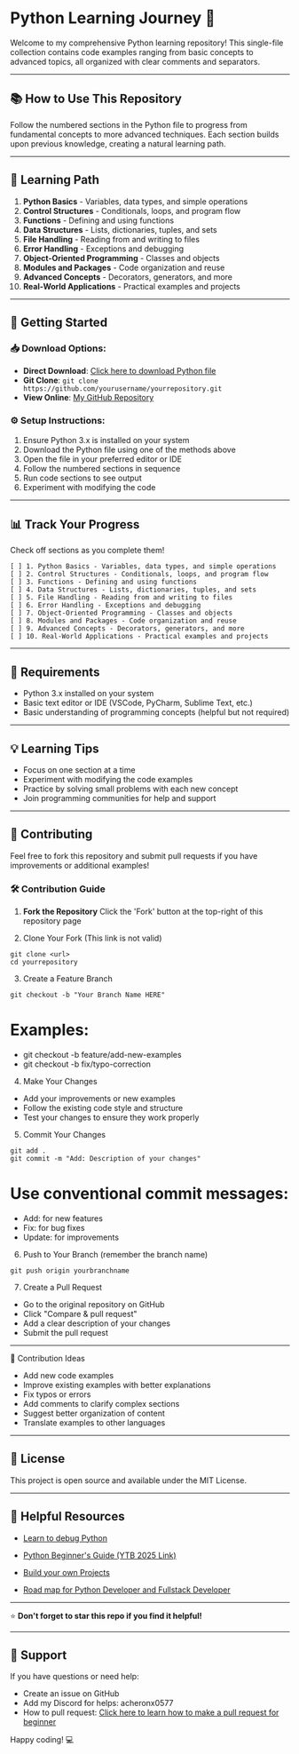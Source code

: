 # Python Learning Journey 🐍
Welcome to my comprehensive Python learning repository! This single-file collection contains code examples ranging from basic concepts to advanced topics, all organized with clear comments and separators.

---

## 📚 How to Use This Repository

Follow the numbered sections in the Python file to progress from fundamental concepts to more advanced techniques. Each section builds upon previous knowledge, creating a natural learning path.

---

## 🚀 Learning Path

1. **Python Basics** - Variables, data types, and simple operations
2. **Control Structures** - Conditionals, loops, and program flow
3. **Functions** - Defining and using functions
4. **Data Structures** - Lists, dictionaries, tuples, and sets
5. **File Handling** - Reading from and writing to files
6. **Error Handling** - Exceptions and debugging
7. **Object-Oriented Programming** - Classes and objects
8. **Modules and Packages** - Code organization and reuse
9. **Advanced Concepts** - Decorators, generators, and more
10. **Real-World Applications** - Practical examples and projects

---

## 🎯 Getting Started

### 📥 Download Options:
- **Direct Download**: [Click here to download Python file](https://www.python.org/downloads)
- **Git Clone**: `git clone https://github.com/yourusername/yourrepository.git`
- **View Online**: [My GitHub Repository](https://github.com/acheronx0577?tab=repositories)

### ⚙️ Setup Instructions:
1. Ensure Python 3.x is installed on your system
2. Download the Python file using one of the methods above
3. Open the file in your preferred editor or IDE
4. Follow the numbered sections in sequence
5. Run code sections to see output
6. Experiment with modifying the code

---

## 📊 Track Your Progress

Check off sections as you complete them!
```
[ ] 1. Python Basics - Variables, data types, and simple operations
[ ] 2. Control Structures - Conditionals, loops, and program flow  
[ ] 3. Functions - Defining and using functions
[ ] 4. Data Structures - Lists, dictionaries, tuples, and sets
[ ] 5. File Handling - Reading from and writing to files
[ ] 6. Error Handling - Exceptions and debugging
[ ] 7. Object-Oriented Programming - Classes and objects
[ ] 8. Modules and Packages - Code organization and reuse
[ ] 9. Advanced Concepts - Decorators, generators, and more
[ ] 10. Real-World Applications - Practical examples and projects
```
---

## 🔧 Requirements

- Python 3.x installed on your system
- Basic text editor or IDE (VSCode, PyCharm, Sublime Text, etc.)
- Basic understanding of programming concepts (helpful but not required)

---

## 💡 Learning Tips

- Focus on one section at a time
- Experiment with modifying the code examples
- Practice by solving small problems with each new concept
- Join programming communities for help and support

---

## 🤝 Contributing

Feel free to fork this repository and submit pull requests if you have improvements or additional examples!

### 🛠️ Contribution Guide

1. **Fork the Repository**
   Click the 'Fork' button at the top-right of this repository page

2. Clone Your Fork (This link is not valid)
```
git clone <url> 
cd yourrepository
```
3. Create a Feature Branch
```
git checkout -b "Your Branch Name HERE"
```
# Examples:
- git checkout -b feature/add-new-examples
- git checkout -b fix/typo-correction

4. Make Your Changes

- Add your improvements or new examples
- Follow the existing code style and structure
- Test your changes to ensure they work properly

5. Commit Your Changes
```
git add .
git commit -m "Add: Description of your changes"
```
# Use conventional commit messages:
- Add: for new features
- Fix: for bug fixes
- Update: for improvements

6. Push to Your Branch (remember the branch name)
```
git push origin yourbranchname
```

7. Create a Pull Request
- Go to the original repository on GitHub
- Click "Compare & pull request"
- Add a clear description of your changes
- Submit the pull request

---
📝 Contribution Ideas

- Add new code examples
- Improve existing examples with better explanations
- Fix typos or errors
- Add comments to clarify complex sections
- Suggest better organization of content
- Translate examples to other languages
---

## 📄 License

This project is open source and available under the MIT License.

---

## 🔗 Helpful Resources

- [Learn to debug Python](https://pythontutor.com)
  
- [Python Beginner's Guide (YTB 2025 Link)](https://www.youtube.com/watch?v=K5KVEU3aaeQ)
  
- [Build your own Projects](https://github.com/codecrafters-io/build-your-own-x)
  
- [Road map for Python Developer and Fullstack Developer](https://roadmap.sh/python)

---

⭐ **Don't forget to star this repo if you find it helpful!**

---

## 💬 Support

If you have questions or need help:
- Create an issue on GitHub
- Add my Discord for helps: acheronx0577
- How to pull request: [Click here to learn how to make a pull request for beginner](https://www.youtube.com/watch?v=6EQN0gJL7y8)

Happy coding! 💻
